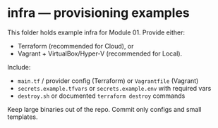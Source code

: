 # infra — provisioning examples

This folder holds example infra for Module 01. Provide either:
- Terraform (recommended for Cloud), or
- Vagrant + VirtualBox/Hyper-V (recommended for Local).

Include:
- `main.tf` / provider config (Terraform) or `Vagrantfile` (Vagrant)
- `secrets.example.tfvars` or `secrets.example.env` with required vars
- `destroy.sh` or documented `terraform destroy` commands

Keep large binaries out of the repo. Commit only configs and small templates.
